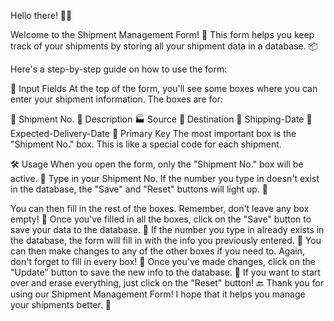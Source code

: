 
Hello there! 🙋‍♀️

Welcome to the Shipment Management Form! 🚚 This form helps you keep track of your shipments by storing all your shipment data in a database. 📦

Here's a step-by-step guide on how to use the form:

📝 Input Fields
At the top of the form, you'll see some boxes where you can enter your shipment information. The boxes are for:

🚀 Shipment No.
📄 Description
🏭 Source
🏬 Destination
🚢 Shipping-Date
📅 Expected-Delivery-Date
🔑 Primary Key
The most important box is the "Shipment No." box. This is like a special code for each shipment.


🛠 Usage
When you open the form, only the "Shipment No." box will be active. 👀
Type in your Shipment No.
If the number you type in doesn't exist in the database, the "Save" and "Reset" buttons will light up. 🌟

You can then fill in the rest of the boxes. Remember, don't leave any box empty! 🤔
Once you've filled in all the boxes, click on the "Save" button to save your data to the database. 💾
If the number you type in already exists in the database, the form will fill in with the info you previously entered. 🎉
You can then make changes to any of the other boxes if you need to. Again, don't forget to fill in every box! 🤗
Once you've made changes, click on the "Update" button to save the new info to the database. 💾
If you want to start over and erase everything, just click on the "Reset" button! 🔙
Thank you for using our Shipment Management Form! I hope that it helps you manage your shipments better. 🤞
